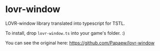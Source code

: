 # lovr-window
 LOVR-window library translated into typescript for TSTL.

To install, drop ``lovr-window.ts`` into your game's folder. :)

You can see the original here: https://github.com/Papaew/lovr-window